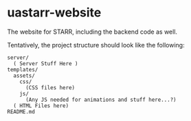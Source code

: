 # uastarr-website
The website for STARR, including the backend code as well.

Tentatively, the project structure should look like the following:
```
server/
  ( Server Stuff Here )
templates/
  assets/
    css/
      (CSS files here)
    js/
      (Any JS needed for animations and stuff here...?)
  ( HTML Files here)
README.md
```
